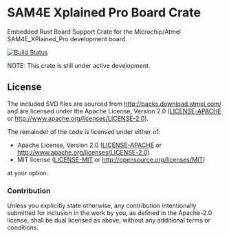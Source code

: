 # SAM4E Xplained Pro Board Crate
Embedded Rust Board Support Crate for the Microchip/Atmel SAM4E_XPlained_Pro development board.

[![Build Status](https://www.travis-ci.com/atsam4-rs/sam4e_xplained_pro.svg?branch=master)](https://www.travis-ci.com/github/atsam4-rs/sam4e_xplained_pro)

NOTE: This crate is still under active development.

## License

The included SVD files are sourced from http://packs.download.atmel.com/ and
are licensed under the Apache License, Version 2.0 ([LICENSE-APACHE](LICENSE-APACHE) or
http://www.apache.org/licenses/LICENSE-2.0).

The remainder of the code is licensed under either of:

- Apache License, Version 2.0 ([LICENSE-APACHE](LICENSE-APACHE) or
  http://www.apache.org/licenses/LICENSE-2.0)
- MIT license ([LICENSE-MIT](LICENSE-MIT) or http://opensource.org/licenses/MIT)

at your option.

### Contribution

Unless you explicitly state otherwise, any contribution intentionally submitted for inclusion in the
work by you, as defined in the Apache-2.0 license, shall be dual licensed as above, without any
additional terms or conditions.

